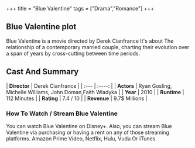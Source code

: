 +++
title = "Blue Valentine"
tags = ["Drama","Romance"]
+++
## Blue Valentine plot
Blue Valentine is a movie directed by Derek Cianfrance It's about The relationship of a contemporary married couple, charting their evolution over a span of years by cross-cutting between time periods.
## Cast And Summary
| **Director**      | Derek Cianfrance |
    | :---        |    :----:   |
    |  **Actors** | Ryan Gosling, Michelle Williams, John Doman,Faith Wladyka |
    | **Year**   | 2010    |
    |  **Runtime** | 112 Minutes |
    |  **Rating** | 7.4 / 10 | 
    |  **Revenue** | 9.7$ Millions |
### How To Watch / Stream Blue Valentine
You can watch Blue Valentine on Disney+.
Also, you can stream Blue Valentine via purchasing or having a rent on any of those streaming platforms.
Amazon Prime Video, Netflix, Hulu, Vudu Or iTunes